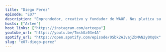 ```yaml
---
title: "Diego Perez"
episode: "E07"
description: "Emprendedor, creativo y fundador de WAOF. Nos platica su perspectiva sobre el servicio en el contexto profesional y la importancia del compromiso en todo proyecto personal."
hosts: ["Artee"]
host_links: ["https://instagram.com/arteepa"]
youtube_url: "https://youtu.be/TmshGz03e4A"
spotify_url: "https://open.spotify.com/episode/0Sbk2AIvajZbMAN2y0Xq0x"
slug: "e07-diego-perez"
---
```

